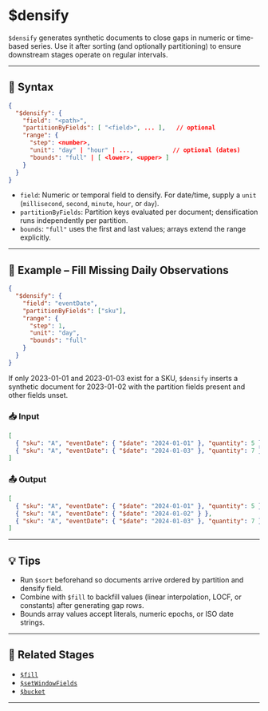 # $densify

`$densify` generates synthetic documents to close gaps in numeric or time-based series. Use it after sorting (and optionally partitioning) to ensure downstream stages operate on regular intervals.

---

## 📌 Syntax

```json
{
  "$densify": {
    "field": "<path>",
    "partitionByFields": [ "<field>", ... ],   // optional
    "range": {
      "step": <number>,
      "unit": "day" | "hour" | ...,           // optional (dates)
      "bounds": "full" | [ <lower>, <upper> ]
    }
  }
}
```

- `field`: Numeric or temporal field to densify. For date/time, supply a `unit` (`millisecond`, `second`, `minute`, `hour`, or `day`).
- `partitionByFields`: Partition keys evaluated per document; densification runs independently per partition.
- `bounds`: `"full"` uses the first and last values; arrays extend the range explicitly.

---

## 🛒 Example – Fill Missing Daily Observations

```json
{
  "$densify": {
    "field": "eventDate",
    "partitionByFields": ["sku"],
    "range": {
      "step": 1,
      "unit": "day",
      "bounds": "full"
    }
  }
}
```

If only 2023-01-01 and 2023-01-03 exist for a SKU, `$densify` inserts a synthetic document for 2023-01-02 with the partition fields present and other fields unset.

### 📥 Input

```json
[
  { "sku": "A", "eventDate": { "$date": "2024-01-01" }, "quantity": 5 },
  { "sku": "A", "eventDate": { "$date": "2024-01-03" }, "quantity": 7 }
]
```

### 📤 Output

```json
[
  { "sku": "A", "eventDate": { "$date": "2024-01-01" }, "quantity": 5 },
  { "sku": "A", "eventDate": { "$date": "2024-01-02" } },
  { "sku": "A", "eventDate": { "$date": "2024-01-03" }, "quantity": 7 }
]
```

---

## 💡 Tips

- Run `$sort` beforehand so documents arrive ordered by partition and densify field.
- Combine with `$fill` to backfill values (linear interpolation, LOCF, or constants) after generating gap rows.
- Bounds array values accept literals, numeric epochs, or ISO date strings.

---

## 🔗 Related Stages

- [`$fill`](./fill.md)
- [`$setWindowFields`](./setWindowFields.md)
- [`$bucket`](./bucket.md)

---

